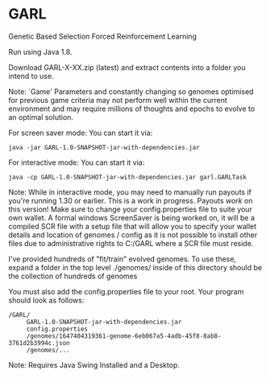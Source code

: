 # GARL
Genetic Based Selection Forced Reinforcement Learning

Run using Java 1.8.

Download GARL-X-XX.zip (latest) and extract contents into a folder you intend to use.

Note: `Game' Parameters and constantly changing so genomes optimised for previous game criteria may not perform well within the current environment and may require millions of thoughts and epochs to evolve to an optimal solution.

For screen saver mode: You can start it via:
```
java -jar GARL-1.0-SNAPSHOT-jar-with-dependencies.jar
```

For interactive mode: You can start it via:
```
java -cp GARL-1.0-SNAPSHOT-jar-with-dependencies.jar garl.GARLTask
```
Note: While in interactive mode, you may need to manually run payouts if you're running 1.30 or earlier. 
This is a work in progress. Payouts *work* on this version! Make sure to change your config.properties file to suite your own wallet.
A formal windows ScreenSaver is being worked on, it will be a compiled SCR file with a setup file that will allow you to specify your wallet details and location of genomes / config as it is not possible to install other files due to administrative rights to C:/GARL where a SCR file must reside.

I've provided hundreds of "fit/train" evolved genomes. To use these, expand a folder in the top level ./genomes/ inside of this directory should be the collection of hundreds of genomes

You must also add the config.properties file to your root. Your program should look as follows:

```
/GARL/
     GARL-1.0-SNAPSHOT-jar-with-dependencies.jar
     config.properties
     /genomes/1647404319361-genome-6eb067a5-4adb-45f8-8ab8-3761d2b3994c.json
     /genomes/...
```
Note: Requires Java Swing Installed and a Desktop.
